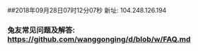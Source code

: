 ##2018年09月28日07时12分07秒 新址: 104.248.126.194
### 兔友常见问题及解答: https://github.com/wanggonging/d/blob/w/FAQ.md
